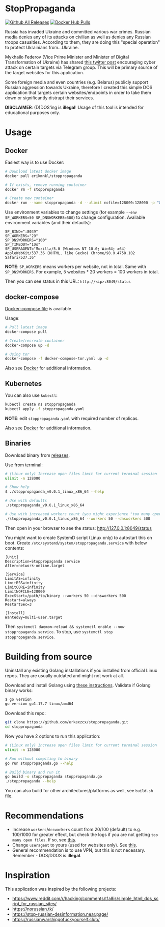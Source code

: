 # StopPropaganda

[![Github All Releases](https://img.shields.io/github/downloads/erkexzcx/stoppropaganda/total.svg)]()
[![Docker Hub Pulls](https://img.shields.io/docker/pulls/erikmnkl/stoppropaganda)]()

Russia has invaded Ukraine and committed various war crimes. Russian media denies any of its attacks on civilian as well as denies any Russian troops casualties. According to them, they are doing this "special operation" to protect Ukrainians from...Ukraine.

Mykhailo Federov (Vice Prime Minister and Minister of Digital Transformation of Ukraine) has shared [this twitter post](https://twitter.com/FedorovMykhailo/status/1497642156076511233) encouraging cyber attack on certain targets via Telegram group. This will be primary source of the target websites for this application.

Some foreign media and even countries (e.g. Belarus) publicly support Russian aggression towards Ukraine, therefore I created this simple DOS application that targets certain websites/endpoints in order to take them down or significantly distrupt their services.

**DISCLAIMER**: (D)DOS'ing is **illegal**! Usage of this tool is intended for educational purposes only.

# Usage

## Docker

Easiest way is to use Docker:
```bash
# Download latest docker image
docker pull erikmnkl/stoppropaganda

# If exists, remove running container
docker rm -f stoppropaganda

# Create new container
docker run --name stoppropaganda -d --ulimit nofile=128000:128000 -p "8049:8049/tcp" erikmnkl/stoppropaganda
```

Use environment variables to change settings (for example `--env SP_WORKERS=50 SP_DNSWORKERS=500`) to change configuration. Available environment variables (and their defaults):
```
SP_BIND=":8049"
SP_WORKERS="20"
SP_DNSWORKERS="100"
SP_TIMEOUT="10s"
SP_USERAGENT="Mozilla/5.0 (Windows NT 10.0; Win64; x64) AppleWebKit/537.36 (KHTML, like Gecko) Chrome/98.0.4758.102 Safari/537.36"
```

**NOTE**: `SP_WORKERS` means workers per website, not in total. Same with `SP_DNSWORKERS`. For example, 5 websites * 20 workers = 100 workers in total.

Then you can see status in this URL: `http://<ip>:8049/status`

## docker-compose

[Docker-compose file](https://github.com/erkexzcx/stoppropaganda/blob/main/docker-compose.yaml) is available.

Usage:
```bash
# Pull latest image
docker-compose pull

# Create/recreate container
docker-compose up -d

# Using tor
docker-compose -f docker-compose-tor.yaml up -d
```

Also see [Docker](#docker) for additional information.

## Kubernetes

You can also use `kubectl`:
```bash
kubectl create ns stoppropaganda
kubectl apply -f stoppropaganda.yaml
```
**NOTE**: edit `stoppropaganda.yaml` with required number of replicas.

Also see [Docker](#docker) for additional information.

## Binaries

Download binary from [releases](https://github.com/erkexzcx/stoppropaganda/releases/).

Use from terminal:

```bash
# (Linux only) Increase open files limit for current terminal session
ulimit -n 128000

# Show help
$ ./stoppropaganda_v0.0.1_linux_x86_64 --help

# Use with defaults
./stoppropaganda_v0.0.1_linux_x86_64

# Use with increased workers count (you might experience "too many open files" error on some systems)
./stoppropaganda_v0.0.1_linux_x86_64 --workers 50 --dnsworkers 500
```

Then open in your browser to see the status: http://127.0.0.1:8049/status

You might want to create SystemD script (Linux only) to autostart this on boot. Create `/etc/systemd/system/stoppropaganda.service` with below contents:
```
[Unit]
Description=Stoppropaganda service
After=network-online.target

[Service]
LimitAS=infinity
LimitRSS=infinity
LimitCORE=infinity
LimitNOFILE=128000
ExecStart=/path/to/binary --workers 50 --dnsworkers 500
Restart=always
RestartSec=3

[Install]
WantedBy=multi-user.target
```

Then `systemctl daemon-reload && systemctl enable --now stoppropaganda.service`. To stop, use `systemctl stop stoppropaganda.service`.

# Building from source

Uninstall any existing Golang installations if you installed from official Linux repos. They are usually outdated and might not work at all.

Download and install Golang using [these instructions](https://go.dev/doc/install). Validate if Golang binary works:
```bash
$ go version
go version go1.17.7 linux/amd64
```

Download this repo:
```bash
git clone https://github.com/erkexzcx/stoppropaganda.git
cd stoppropaganda
```

Now you have 2 options to run this application:
```bash
# (Linux only) Increase open files limit for current terminal session
ulimit -n 128000

# Run without compiling to binary
go run stoppropaganda.go --help

# Build binary and run it
go build -o stoppropaganda stoppropaganda.go
./stoppropaganda --help
```

You can also build for other architectures/platforms as well, see `build.sh` file.

# Recommendations

* Increase `workers`/`dnsworkers` count from 20/100 (default) to e.g. 100/1000 for greater effect, but check the logs if you are not getting `too many open files`. If so, see [this](https://stackoverflow.com/questions/880557/socket-accept-too-many-open-files).
* Change `useragent` to yours (used for websites only). See [this](https://www.whatismybrowser.com/detect/what-is-my-user-agent/).
* General recommendation is to use VPN, but this is not necessary. Remember - DOS/DDOS is **illegal**.

# Inspiration

This application was inspired by the following projects:
* https://www.reddit.com/r/hacking/comments/t1a8is/simple_html_dos_script_for_russian_sites/
* https://norussian.tk/
* https://stop-russian-desinformation.near.page/
* https://russianwarshipgofuckyourself.club/

